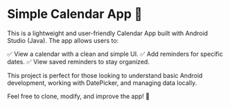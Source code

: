 # Simple Calendar App 📅
This is a lightweight and user-friendly Calendar App built with Android Studio (Java). The app allows users to:

✅ View a calendar with a clean and simple UI.
✅ Add reminders for specific dates.
✅ View saved reminders to stay organized.

This project is perfect for those looking to understand basic Android development, working with DatePicker, and managing data locally.

Feel free to clone, modify, and improve the app! 🚀

